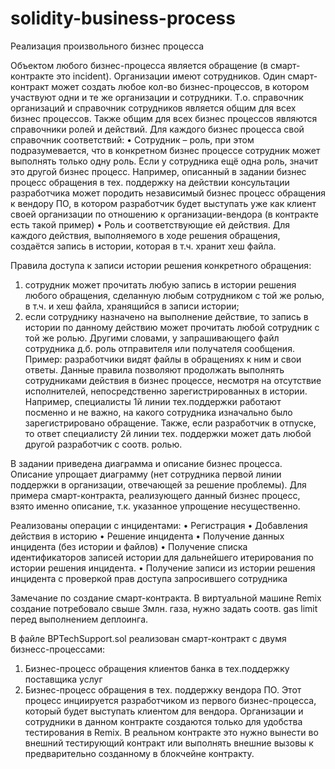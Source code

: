 # solidity-business-process
Реализация произвольного бизнес процесса

Объектом любого бизнес-процесса является обращение (в смарт-контракте это incident).
Организации имеют сотрудников.
Один смарт-контракт может создать любое кол-во бизнес-процессов, в котором участвуют одни и те же организации и сотрудники. Т.о. справочник организаций и справочник сотрудников является общим для всех бизнес процессов.
Также общим для всех бизнес процессов являются справочники ролей и действий.
Для каждого бизнес процесса свой справочник соответствий:
•	Сотрудник – роль, при этом подразумевается, что в конкретном бизнес процессе сотрудник может выполнять только одну роль. Если у сотрудника ещё одна роль, значит это другой бизнес процесс. Например, описанный в задании бизнес процесс обращения в тех. поддержку на действии консультации разработчика может породить независимый бизнес процесс обращения к вендору ПО, в котором разработчик будет выступать уже как клиент своей организации по отношению к организации-вендора (в контракте есть такой пример)
•	Роль и соответствующие ей действия.
Для каждого действия, выполняемого в ходе решения обращения, создаётся запись в истории, которая в т.ч. хранит хеш файла.

Правила доступа к записи истории решения конкретного обращения:
1) сотрудник может прочитать любую запись в истории решения любого обращения, сделанную любым сотрудником с той же ролью, в т.ч. и хеш файла, хранящийся в записи истории;
2) если сотруднику назначено на выполнение действие, то запись в истории по данному действию может прочитать любой сотрудник с той же ролью. 
Другими словами, у запрашивающего файл сотрудника д.б. роль отправителя или получателя сообщения.
Пример: разработчики видят файлы в обращениях к ним и свои ответы.
Данные правила позволяют продолжать выполнять сотрудниками действия в бизнес процессе, несмотря на отсутствие исполнителей, непосредственно зарегистрированных в истории. Например, специалисты 1й линии тех.поддержки работают посменно и не важно, на какого сотрудника изначально было зарегистрировано обращение. Также, если разработчик в отпуске, то ответ специалисту 2й линии тех. поддержки может дать любой другой разработчик с соотв. ролью.

В задании приведена диаграмма и описание бизнес процесса. Описание упрощает диаграмму (нет сотрудника первой линии поддержки в организации, отвечающей за решение проблемы).
Для примера смарт-контракта, реализующего данный бизнес процесс, взято именно описание, т.к. указанное упрощение несущественно.

Реализованы операции с инцидентами:
•	Регистрация
•	Добавления действия в историю
•	Решение инцидента
•	Получение данных инцидента (без истории и файлов)
• Получение списка идентификаторов записей истории для дальнейшего итерирования по истории решения инцидента.
•	Получение записи из истории решения инцидента с проверкой прав доступа запросившего сотрудника

Замечание по создание смарт-контракта.
В виртуальной машине Remix создание потребовало свыше 3млн. газа, нужно задать соотв. gas limit перед выполнением деплоинга.


В файле BPTechSupport.sol реализован смарт-контракт с двумя бизнесс-процессами:
1. Бизнес-процесс обращения клиентов банка в тех.поддержку поставщика услуг
2. Бизнес-процесс обращения в тех. поддержку вендора ПО. Этот процесс инциируется разработчиком из первого бизнес-процесса, который будет выступать клиентом для вендора.
Организации и сотрудники в данном контракте создаются только для удобства тестирования в Remix. В реальном контракте это нужно вынести во внешний тестирующий контракт или выполнять внешние вызовы к предварительно созданному в блокчейне контракту.
